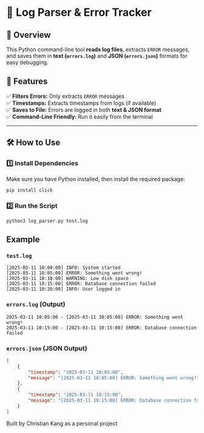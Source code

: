 # 📝 Log Parser & Error Tracker

## 📌 Overview
This Python command-line tool **reads log files**, extracts `ERROR` messages, and saves them in **text (`errors.log`)** and **JSON (`errors.json`)** formats for easy debugging.  

## 🚀 Features
✅ **Filters Errors:** Only extracts `ERROR` messages  
✅ **Timestamps:** Extracts timestamps from logs (if available)  
✅ **Saves to File:** Errors are logged in both **text & JSON format**  
✅ **Command-Line Friendly:** Run it easily from the terminal  

---

## **🛠️ How to Use**

### **1️⃣ Install Dependencies**
Make sure you have Python installed, then install the required package:
```bash
pip install click
```
### **2️⃣ Run the Script**
```
python3 log_parser.py test.log
```

## Example
### `test.log`
```
[2025-03-11 10:00:00] INFO: System started
[2025-03-11 10:05:00] ERROR: Something went wrong!
[2025-03-11 10:10:00] WARNING: Low disk space
[2025-03-11 10:15:00] ERROR: Database connection failed
[2025-03-11 10:20:00] INFO: User logged in
```

### `errors.log` (Output)
```
2025-03-11 10:05:00 - [2025-03-11 10:05:00] ERROR: Something went wrong!
2025-03-11 10:15:00 - [2025-03-11 10:15:00] ERROR: Database connection failed
```

### `errors.json` (JSON Output)
```json
[
    {
        "timestamp": "2025-03-11 10:05:00",
        "message": "[2025-03-11 10:05:00] ERROR: Something went wrong!"
    },
    {
        "timestamp": "2025-03-11 10:15:00",
        "message": "[2025-03-11 10:15:00] ERROR: Database connection failed"
    }
]
```

Built by Christian Kang as a personal project